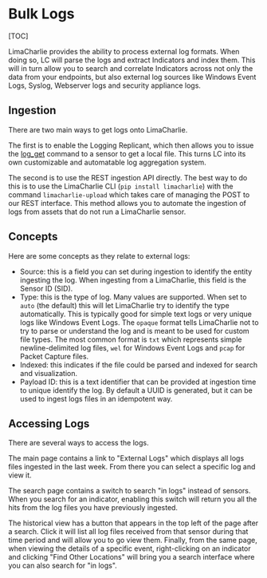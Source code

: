 # Bulk Logs

[TOC]

LimaCharlie provides the ability to process external log formats.
When doing so, LC will parse the logs and extract Indicators and index them.
This will in turn allow you to search and correlate Indicators across not
only the data from your endpoints, but also external log sources
like Windows Event Logs, Syslog, Webserver logs and security appliance logs.

## Ingestion
There are two main ways to get logs onto LimaCharlie.

The first is to enable the Logging Replicant, which then allows you to issue
the [log_get](sensor_commands.md#log_get) command to a sensor to get a local file. This turns LC into
its own customizable and automatable log aggregation system.

The second is to use the REST ingestion API directly. The best way to do this
is to use the LimaCharlie CLI (`pip install limacharlie`) with the
command `limacharlie-upload` which takes care of managing the POST to
our REST interface. This method allows you to automate the ingestion of logs
from assets that do not run a LimaCharlie sensor.

## Concepts
Here are some concepts as they relate to external logs:

* Source: this is a field you can set during ingestion to identify the entity
ingesting the log. When ingesting from a LimaCharlie, this field is the
Sensor ID (SID).
* Type: this is the type of log. Many values are supported. When set to `auto`
(the default) this will let LimaCharlie try to identify the type automatically.
This is typically good for simple text logs or very unique logs like Windows Event Logs.
The `opaque` format tells LimaCharlie not to try to parse or understand the log
and is meant to be used for custom file types. The most common format is `txt` which
represents simple newline-delimited log files, `wel` for Windows Event Logs and
`pcap` for Packet Capture files.
* Indexed: this indicates if the file could be parsed and indexed for search and visualization.
* Payload ID: this is a text identifier that can be provided at ingestion time
to unique identify the log. By default a UUID is generated, but it can be used
to ingest logs files in an idempotent way.

## Accessing Logs
There are several ways to access the logs.

The main page contains a link to
"External Logs" which displays all logs files ingested in the last week. From
there you can select a specific log and view it.

The search page contains a switch to search "in logs" instead of sensors. When
you search for an indicator, enabling this switch will return you all the hits
from the log files you have previously ingested.

The historical view has a button that appears in the top left of the page after
a search. Click it will list all log files received from that sensor during that
time period and will allow you to go view them. Finally, from the same page, when
viewing the details of a specific event, right-clicking on an indicator and clicking
"Find Other Locations" will bring you a search interface where you can also search
for "in logs".